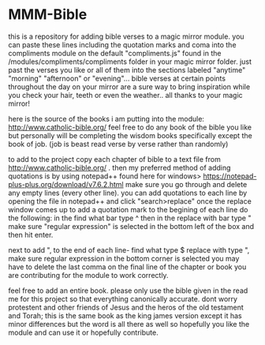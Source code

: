 # MMM-Bible
this is a repository for adding bible verses to a magic mirror module. you can paste these lines including the quotation marks and coma into the compliments module on the default "compliments.js" found in the /modules/compliments/compliments folder in your magic mirror folder. just past the verses you like or all of them into the sections labeled "anytime" "morning" "afternoon" or "evening"... bible verses at certain points throughout the day on your mirror are a sure way to bring inspiration while you check your hair, teeth or even the weather.. all thanks to your magic mirror!

here is the source of the books i am putting into the module: http://www.catholic-bible.org/
feel free to do any book of the bible you like but personally will be completing the wisdom books specifically except the book of job. (job is beast read verse by verse rather than randomly)


to add to the project copy each chapter of bible to a text file from http://www.catholic-bible.org/ . then my preferred method of adding quotations is by using notepad++ found here for windows> https://notepad-plus-plus.org/download/v7.6.2.html
make sure you go through and delete any empty lines (every other line).
you can add quotations to each line by opening the file in notepad++ and click "search>replace" once the replace window comes up to add a quotation mark to the begining of each line do the following:
in the find what bar type ^
then in the replace with bar type "
make sure "regular expression" is selected in the bottom left of the box and then hit enter.

next to add ", to the end of each line-
find what type $
replace with type ",
make sure regular expression in the bottom corner is selected
you may have to delete the last comma on the final line of the chapter or book you are contributing for the module to work correctly.

feel free to add an entire book.
please only use the bible given in the read me for this project so that everything canonically accurate.
dont worry protestent and other friends of Jesus and the heros of the old testament and Torah; this is the same book as the king james version except it has minor differences but the word is all there as well so hopefully you like the module and can use it or hopefully contribute.

